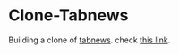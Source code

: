 # Clone-Tabnews
Building a clone of [tabnews](https://www.tabnews.com.br). check [this link](https://curso.dev).
